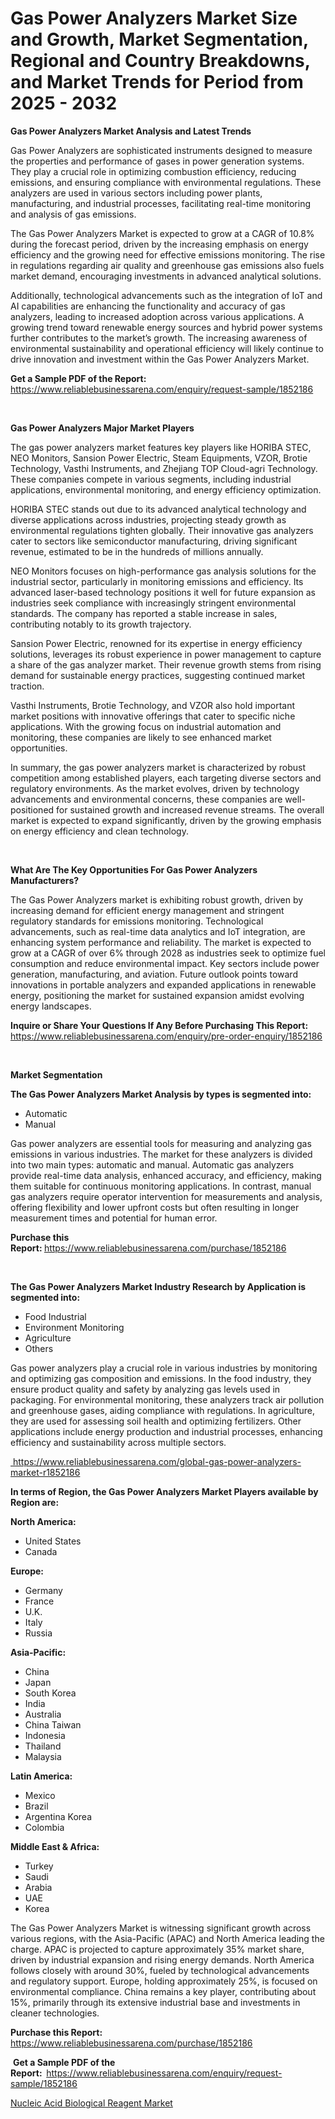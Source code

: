 <p><h1>Gas Power Analyzers Market Size and Growth, Market Segmentation, Regional and Country Breakdowns, and Market Trends for Period from 2025 -  2032</h1></p><p><strong>Gas Power Analyzers Market Analysis and Latest Trends</strong></p>
<p><p>Gas Power Analyzers are sophisticated instruments designed to measure the properties and performance of gases in power generation systems. They play a crucial role in optimizing combustion efficiency, reducing emissions, and ensuring compliance with environmental regulations. These analyzers are used in various sectors including power plants, manufacturing, and industrial processes, facilitating real-time monitoring and analysis of gas emissions.</p><p>The Gas Power Analyzers Market is expected to grow at a CAGR of 10.8% during the forecast period, driven by the increasing emphasis on energy efficiency and the growing need for effective emissions monitoring. The rise in regulations regarding air quality and greenhouse gas emissions also fuels market demand, encouraging investments in advanced analytical solutions.</p><p>Additionally, technological advancements such as the integration of IoT and AI capabilities are enhancing the functionality and accuracy of gas analyzers, leading to increased adoption across various applications. A growing trend toward renewable energy sources and hybrid power systems further contributes to the market’s growth. The increasing awareness of environmental sustainability and operational efficiency will likely continue to drive innovation and investment within the Gas Power Analyzers Market.</p></p>
<p><strong>Get a Sample PDF of the Report:&nbsp;</strong> <a href="https://www.reliablebusinessarena.com/enquiry/request-sample/1852186?utm_campaign=2639&utm_medium=2&utm_source=Github&utm_content=ia&utm_term=27032025&utm_id=gas-power-analyzers">https://www.reliablebusinessarena.com/enquiry/request-sample/1852186</a></p>
<p>&nbsp;</p>
<p><strong>Gas Power Analyzers Major Market Players</strong></p>
<p><p>The gas power analyzers market features key players like HORIBA STEC, NEO Monitors, Sansion Power Electric, Steam Equipments, VZOR, Brotie Technology, Vasthi Instruments, and Zhejiang TOP Cloud-agri Technology. These companies compete in various segments, including industrial applications, environmental monitoring, and energy efficiency optimization.</p><p>HORIBA STEC stands out due to its advanced analytical technology and diverse applications across industries, projecting steady growth as environmental regulations tighten globally. Their innovative gas analyzers cater to sectors like semiconductor manufacturing, driving significant revenue, estimated to be in the hundreds of millions annually.</p><p>NEO Monitors focuses on high-performance gas analysis solutions for the industrial sector, particularly in monitoring emissions and efficiency. Its advanced laser-based technology positions it well for future expansion as industries seek compliance with increasingly stringent environmental standards. The company has reported a stable increase in sales, contributing notably to its growth trajectory.</p><p>Sansion Power Electric, renowned for its expertise in energy efficiency solutions, leverages its robust experience in power management to capture a share of the gas analyzer market. Their revenue growth stems from rising demand for sustainable energy practices, suggesting continued market traction.</p><p>Vasthi Instruments, Brotie Technology, and VZOR also hold important market positions with innovative offerings that cater to specific niche applications. With the growing focus on industrial automation and monitoring, these companies are likely to see enhanced market opportunities.</p><p>In summary, the gas power analyzers market is characterized by robust competition among established players, each targeting diverse sectors and regulatory environments. As the market evolves, driven by technology advancements and environmental concerns, these companies are well-positioned for sustained growth and increased revenue streams. The overall market is expected to expand significantly, driven by the growing emphasis on energy efficiency and clean technology.</p></p>
<p>&nbsp;</p>
<p><strong>What Are The Key Opportunities For Gas Power Analyzers Manufacturers?</strong></p>
<p><p>The Gas Power Analyzers market is exhibiting robust growth, driven by increasing demand for efficient energy management and stringent regulatory standards for emissions monitoring. Technological advancements, such as real-time data analytics and IoT integration, are enhancing system performance and reliability. The market is expected to grow at a CAGR of over 6% through 2028 as industries seek to optimize fuel consumption and reduce environmental impact. Key sectors include power generation, manufacturing, and aviation. Future outlook points toward innovations in portable analyzers and expanded applications in renewable energy, positioning the market for sustained expansion amidst evolving energy landscapes.</p></p>
<p><strong>Inquire or Share Your Questions If Any Before Purchasing This Report:</strong> <a href="https://www.reliablebusinessarena.com/enquiry/pre-order-enquiry/1852186?utm_campaign=2639&utm_medium=2&utm_source=Github&utm_content=ia&utm_term=27032025&utm_id=gas-power-analyzers">https://www.reliablebusinessarena.com/enquiry/pre-order-enquiry/1852186</a></p>
<p>&nbsp;</p>
<p><strong>Market Segmentation</strong></p>
<p><strong>The Gas Power Analyzers Market Analysis by types is segmented into:</strong></p>
<p><ul><li>Automatic</li><li>Manual</li></ul></p>
<p><p>Gas power analyzers are essential tools for measuring and analyzing gas emissions in various industries. The market for these analyzers is divided into two main types: automatic and manual. Automatic gas analyzers provide real-time data analysis, enhanced accuracy, and efficiency, making them suitable for continuous monitoring applications. In contrast, manual gas analyzers require operator intervention for measurements and analysis, offering flexibility and lower upfront costs but often resulting in longer measurement times and potential for human error.</p></p>
<p><strong>Purchase this Report:&nbsp;</strong><a href="https://www.reliablebusinessarena.com/purchase/1852186?utm_campaign=2639&utm_medium=2&utm_source=Github&utm_content=ia&utm_term=27032025&utm_id=gas-power-analyzers">https://www.reliablebusinessarena.com/purchase/1852186</a></p>
<p>&nbsp;</p>
<p><strong>The Gas Power Analyzers Market Industry Research by Application is segmented into:</strong></p>
<p><ul><li>Food Industrial</li><li>Environment Monitoring</li><li>Agriculture</li><li>Others</li></ul></p>
<p><p>Gas power analyzers play a crucial role in various industries by monitoring and optimizing gas composition and emissions. In the food industry, they ensure product quality and safety by analyzing gas levels used in packaging. For environmental monitoring, these analyzers track air pollution and greenhouse gases, aiding compliance with regulations. In agriculture, they are used for assessing soil health and optimizing fertilizers. Other applications include energy production and industrial processes, enhancing efficiency and sustainability across multiple sectors.</p></p>
<p><a href="https://www.reliablebusinessarena.com/global-gas-power-analyzers-market-r1852186?utm_campaign=2639&utm_medium=2&utm_source=Github&utm_content=ia&utm_term=27032025&utm_id=gas-power-analyzers">&nbsp;https://www.reliablebusinessarena.com/global-gas-power-analyzers-market-r1852186</a></p>
<p><strong>In terms of Region, the Gas Power Analyzers Market Players available by Region are:</strong></p>
<p>
    <p> <strong> North America: </strong>
        <ul>
            <li>United States</li>
            <li>Canada</li>
        </ul>
        </p> 
    <p> <strong> Europe: </strong>
        <ul>
            <li>Germany</li>
            <li>France</li>
            <li>U.K.</li>
            <li>Italy</li>
            <li>Russia</li>
        </ul>
        </p> 
    <p> <strong> Asia-Pacific: </strong>
        <ul>
            <li>China</li>
            <li>Japan</li>
            <li>South Korea</li>
            <li>India</li>
            <li>Australia</li>
            <li>China Taiwan</li>
            <li>Indonesia</li>
            <li>Thailand</li>
            <li>Malaysia</li>
        </ul>
        </p> 
    <p> <strong> Latin America: </strong>
        <ul>
            <li>Mexico</li>
            <li>Brazil</li>
            <li>Argentina Korea</li>
            <li>Colombia</li>
        </ul>
        </p> 
    <p> <strong> Middle East & Africa: </strong>
        <ul>
            <li>Turkey</li>
            <li>Saudi</li>
            <li>Arabia</li>
            <li>UAE</li>
            <li>Korea</li>
        </ul>
    </p>
    </p>
<p><p>The Gas Power Analyzers Market is witnessing significant growth across various regions, with the Asia-Pacific (APAC) and North America leading the charge. APAC is projected to capture approximately 35% market share, driven by industrial expansion and rising energy demands. North America follows closely with around 30%, fueled by technological advancements and regulatory support. Europe, holding approximately 25%, is focused on environmental compliance. China remains a key player, contributing about 15%, primarily through its extensive industrial base and investments in cleaner technologies.</p></p>
<p><strong>Purchase this Report: </strong><a href="https://www.reliablebusinessarena.com/purchase/1852186?utm_campaign=2639&utm_medium=2&utm_source=Github&utm_content=ia&utm_term=27032025&utm_id=gas-power-analyzers">https://www.reliablebusinessarena.com/purchase/1852186</a></p>
<p>&nbsp;<strong>Get a Sample PDF of the Report:&nbsp;&nbsp;</strong><a href="https://www.reliablebusinessarena.com/enquiry/request-sample/1852186?utm_campaign=2639&utm_medium=2&utm_source=Github&utm_content=ia&utm_term=27032025&utm_id=gas-power-analyzers">https://www.reliablebusinessarena.com/enquiry/request-sample/1852186</a></p>
<p><strong></strong></p>
<p><p><a href="https://github.com/akaalahk/Market-Research-Report-List-1/blob/main/nucleic-acid-biological-reagent-market.md?utm_campaign=2639&utm_medium=2&utm_source=Github&utm_content=ia&utm_term=27032025&utm_id=gas-power-analyzers">Nucleic Acid Biological Reagent Market</a></p></p>